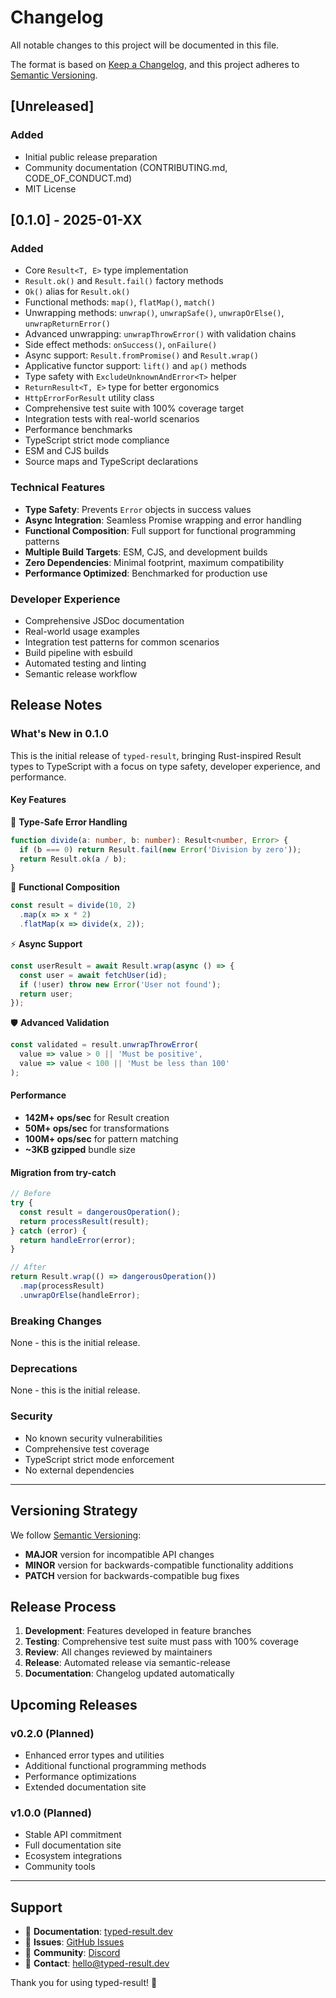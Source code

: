# Changelog

All notable changes to this project will be documented in this file.

The format is based on [Keep a Changelog](https://keepachangelog.com/en/1.0.0/),
and this project adheres to [Semantic Versioning](https://semver.org/spec/v2.0.0.html).

## [Unreleased]

### Added
- Initial public release preparation
- Community documentation (CONTRIBUTING.md, CODE_OF_CONDUCT.md)
- MIT License

## [0.1.0] - 2025-01-XX

### Added
- Core `Result<T, E>` type implementation
- `Result.ok()` and `Result.fail()` factory methods
- `Ok()` alias for `Result.ok()`
- Functional methods: `map()`, `flatMap()`, `match()`
- Unwrapping methods: `unwrap()`, `unwrapSafe()`, `unwrapOrElse()`, `unwrapReturnError()`
- Advanced unwrapping: `unwrapThrowError()` with validation chains
- Side effect methods: `onSuccess()`, `onFailure()`
- Async support: `Result.fromPromise()` and `Result.wrap()`
- Applicative functor support: `lift()` and `ap()` methods
- Type safety with `ExcludeUnknownAndError<T>` helper
- `ReturnResult<T, E>` type for better ergonomics
- `HttpErrorForResult` utility class
- Comprehensive test suite with 100% coverage target
- Integration tests with real-world scenarios
- Performance benchmarks
- TypeScript strict mode compliance
- ESM and CJS builds
- Source maps and TypeScript declarations

### Technical Features
- **Type Safety**: Prevents `Error` objects in success values
- **Async Integration**: Seamless Promise wrapping and error handling
- **Functional Composition**: Full support for functional programming patterns
- **Multiple Build Targets**: ESM, CJS, and development builds
- **Zero Dependencies**: Minimal footprint, maximum compatibility
- **Performance Optimized**: Benchmarked for production use

### Developer Experience
- Comprehensive JSDoc documentation
- Real-world usage examples
- Integration test patterns for common scenarios
- Build pipeline with esbuild
- Automated testing and linting
- Semantic release workflow

## Release Notes

### What's New in 0.1.0

This is the initial release of `typed-result`, bringing Rust-inspired Result types to TypeScript with a focus on type safety, developer experience, and performance.

#### Key Features

🎯 **Type-Safe Error Handling**
```typescript
function divide(a: number, b: number): Result<number, Error> {
  if (b === 0) return Result.fail(new Error('Division by zero'));
  return Result.ok(a / b);
}
```

🔄 **Functional Composition**
```typescript
const result = divide(10, 2)
  .map(x => x * 2)
  .flatMap(x => divide(x, 2));
```

⚡ **Async Support**
```typescript
const userResult = await Result.wrap(async () => {
  const user = await fetchUser(id);
  if (!user) throw new Error('User not found');
  return user;
});
```

🛡️ **Advanced Validation**
```typescript
const validated = result.unwrapThrowError(
  value => value > 0 || 'Must be positive',
  value => value < 100 || 'Must be less than 100'
);
```

#### Performance

- **142M+ ops/sec** for Result creation
- **50M+ ops/sec** for transformations
- **100M+ ops/sec** for pattern matching
- **~3KB gzipped** bundle size

#### Migration from try-catch

```typescript
// Before
try {
  const result = dangerousOperation();
  return processResult(result);
} catch (error) {
  return handleError(error);
}

// After
return Result.wrap(() => dangerousOperation())
  .map(processResult)
  .unwrapOrElse(handleError);
```

### Breaking Changes

None - this is the initial release.

### Deprecations

None - this is the initial release.

### Security

- No known security vulnerabilities
- Comprehensive test coverage
- TypeScript strict mode enforcement
- No external dependencies

---

## Versioning Strategy

We follow [Semantic Versioning](https://semver.org/):

- **MAJOR** version for incompatible API changes
- **MINOR** version for backwards-compatible functionality additions  
- **PATCH** version for backwards-compatible bug fixes

## Release Process

1. **Development**: Features developed in feature branches
2. **Testing**: Comprehensive test suite must pass with 100% coverage
3. **Review**: All changes reviewed by maintainers
4. **Release**: Automated release via semantic-release
5. **Documentation**: Changelog updated automatically

## Upcoming Releases

### v0.2.0 (Planned)
- Enhanced error types and utilities
- Additional functional programming methods
- Performance optimizations
- Extended documentation site

### v1.0.0 (Planned)
- Stable API commitment
- Full documentation site
- Ecosystem integrations
- Community tools

---

## Support

- 📖 **Documentation**: [typed-result.dev](https://typed-result.dev)
- 🐛 **Issues**: [GitHub Issues](https://github.com/yourusername/typed-result/issues)
- 💬 **Community**: [Discord](https://discord.gg/typed-result)
- 📧 **Contact**: [hello@typed-result.dev](mailto:hello@typed-result.dev)

Thank you for using typed-result! 🚀